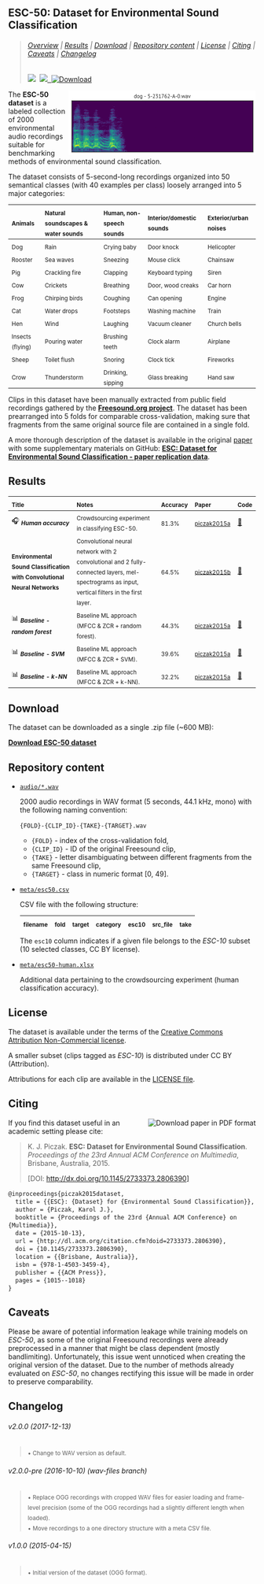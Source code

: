 ## ESC-50: Dataset for Environmental Sound Classification

> ###### [Overview](#esc-50-dataset-for-environmental-sound-classification) | [Results](#results) | [Download](#download) | [Repository content](#repository-content) | [License](#license) | [Citing](#citing) | [Caveats](#caveats) | [Changelog](#changelog)
>
> <a href="https://circleci.com/gh/karoldvl/ESC-50"><img src="https://circleci.com/gh/karoldvl/ESC-50.svg?style=svg" /></a>&nbsp;
<a href="LICENSE"><img src="https://img.shields.io/badge/license-CC%20BY--NC-blue.svg" />&nbsp;
<a href="https://github.com/karoldvl/ESC-50/archive/master.zip"><img src="https://img.shields.io/badge/download-.zip-ff69b4.svg" alt="Download" /></a>&nbsp;

<img src="esc50.gif" alt="ESC-50 clip preview" title="ESC-50 clip preview" align="right" />

The **ESC-50 dataset** is a labeled collection of 2000 environmental audio recordings suitable for benchmarking methods of environmental sound classification.

The dataset consists of 5-second-long recordings organized into 50 semantical classes (with 40 examples per class) loosely arranged into 5 major categories:

| <sub>Animals</sub> | <sub>Natural soundscapes & water sounds </sub> | <sub>Human, non-speech sounds</sub> | <sub>Interior/domestic sounds</sub> | <sub>Exterior/urban noises</sub> |
| :--- | :--- | :--- | :--- | :--- |
| <sub>Dog</sub> | <sub>Rain</sub> | <sub>Crying baby</sub> | <sub>Door knock</sub> | <sub>Helicopter</sub></sub> |
| <sub>Rooster</sub> | <sub>Sea waves</sub> | <sub>Sneezing</sub> | <sub>Mouse click</sub> | <sub>Chainsaw</sub> |
| <sub>Pig</sub> | <sub>Crackling fire</sub> | <sub>Clapping</sub> | <sub>Keyboard typing</sub> | <sub>Siren</sub> |
| <sub>Cow</sub> | <sub>Crickets</sub> | <sub>Breathing</sub> | <sub>Door, wood creaks</sub> | <sub>Car horn</sub> |
| <sub>Frog</sub> | <sub>Chirping birds</sub> | <sub>Coughing</sub> | <sub>Can opening</sub> | <sub>Engine</sub> |
| <sub>Cat</sub> | <sub>Water drops</sub> | <sub>Footsteps</sub> | <sub>Washing machine</sub> | <sub>Train</sub> |
| <sub>Hen</sub> | <sub>Wind</sub> | <sub>Laughing</sub> | <sub>Vacuum cleaner</sub> | <sub>Church bells</sub> |
| <sub>Insects (flying)</sub> | <sub>Pouring water</sub> | <sub>Brushing teeth</sub> | <sub>Clock alarm</sub> | <sub>Airplane</sub> |
| <sub>Sheep</sub> | <sub>Toilet flush</sub> | <sub>Snoring</sub> | <sub>Clock tick</sub> | <sub>Fireworks</sub> |
| <sub>Crow</sub> | <sub>Thunderstorm</sub> | <sub>Drinking, sipping</sub> | <sub>Glass breaking</sub> | <sub>Hand saw</sub> |

Clips in this dataset have been manually extracted from public field recordings gathered by the **[Freesound.org project](http://freesound.org/)**. The dataset has been prearranged into 5 folds for comparable cross-validation, making sure that fragments from the same original source file are contained in a single fold.

A more thorough description of the dataset is available in the original [paper](http://karol.piczak.com/papers/Piczak2015-ESC-Dataset.pdf) with some supplementary materials on GitHub: **[ESC: Dataset for Environmental Sound Classification - paper replication data](https://github.com/karoldvl/paper-2015-esc-dataset)**.


## Results



| <sub>Title</sub> | <sub>Notes</sub> | <sub>Accuracy</sub> | <sub>Paper</sub> | <sub>Code</sub> |
| :--- | :--- | :--- | :--- | :--- |
| :headphones: <sub>***Human accuracy***</sub> | <sub>Crowdsourcing experiment in classifying ESC-50.</sub> | <sub>81.3%</sub> | <sub>[piczak2015a](http://karol.piczak.com/papers/Piczak2015-ESC-Dataset.pdf)</sub> | <a href="https://github.com/karoldvl/paper-2015-esc-dataset">:scroll:</a> |
| <sub>**Environmental Sound Classification with Convolutional Neural Networks**</sub> | <sub>Convolutional neural network with 2 convolutional and 2 fully-connected layers, mel-spectrograms as input, vertical filters in the first layer.</sub> | <sub>64.5%</sub> | <sub>[piczak2015b](http://karol.piczak.com/papers/Piczak2015-ESC-ConvNet.pdf)</sub> | <a href="https://github.com/karoldvl/paper-2015-esc-convnet">:scroll:</a> |
| :bar_chart: <sub>***Baseline - random forest***</sub> | <sub>Baseline ML approach (MFCC & ZCR + random forest).</sub> | <sub>44.3%</sub> | <sub>[piczak2015a](http://karol.piczak.com/papers/Piczak2015-ESC-Dataset.pdf)</sub> | <a href="https://github.com/karoldvl/paper-2015-esc-dataset">:scroll:</a> |
| :bar_chart: <sub>***Baseline - SVM***</sub> | <sub>Baseline ML approach (MFCC & ZCR + SVM).</sub> | <sub>39.6%</sub> | <sub>[piczak2015a](http://karol.piczak.com/papers/Piczak2015-ESC-Dataset.pdf)</sub> | <a href="https://github.com/karoldvl/paper-2015-esc-dataset">:scroll:</a> |
| :bar_chart: <sub>***Baseline - k-NN***</sub> | <sub>Baseline ML approach (MFCC & ZCR + k-NN).</sub> | <sub>32.2%</sub> | <sub>[piczak2015a](http://karol.piczak.com/papers/Piczak2015-ESC-Dataset.pdf)</sub> | <a href="https://github.com/karoldvl/paper-2015-esc-dataset">:scroll:</a> |

## Download

The dataset can be downloaded as a single .zip file (~600 MB):

**[Download ESC-50 dataset](https://github.com/karoldvl/ESC-50/archive/master.zip)**


## Repository content

- [`audio/*.wav`](audio/)

  2000 audio recordings in WAV format (5 seconds, 44.1 kHz, mono) with the following naming convention:
  
  `{FOLD}-{CLIP_ID}-{TAKE}-{TARGET}.wav`
  
  - `{FOLD}` - index of the cross-validation fold,
  - `{CLIP_ID}` - ID of the original Freesound clip,
  - `{TAKE}` - letter disambiguating between different fragments from the same Freesound clip,
  - `{TARGET}` - class in numeric format [0, 49].

- [`meta/esc50.csv`](meta/esc50.csv)

  CSV file with the following structure:
  
  | <sub>filename</sub> | <sub>fold</sub> | <sub>target</sub> | <sub>category</sub> | <sub>esc10</sub> | <sub>src_file</sub> | <sub>take</sub> |
  | :--- | :--- | :--- | :--- | :--- | :--- | :--- |
  
  The `esc10` column indicates if a given file belongs to the *ESC-10* subset (10 selected classes, CC BY license).
  
- [`meta/esc50-human.xlsx`](meta/esc50-human.xlsx)

  Additional data pertaining to the crowdsourcing experiment (human classification accuracy).


## License

The dataset is available under the terms of the [Creative Commons Attribution Non-Commercial license](http://creativecommons.org/licenses/by-nc/3.0/).

A smaller subset (clips tagged as *ESC-10*) is distributed under CC BY (Attribution).

Attributions for each clip are available in the [ LICENSE file](LICENSE).


## Citing

<a href="http://karol.piczak.com/papers/Piczak2015-ESC-Dataset.pdf"><img src="https://img.shields.io/badge/download%20paper-PDF-ff69b4.svg" alt="Download paper in PDF format" title="Download paper in PDF format" align="right" /></a>

If you find this dataset useful in an academic setting please cite:

> K. J. Piczak. **ESC: Dataset for Environmental Sound Classification**. *Proceedings of the 23rd Annual ACM Conference on Multimedia*, Brisbane, Australia, 2015.
> 
> [DOI: http://dx.doi.org/10.1145/2733373.2806390]

    @inproceedings{piczak2015dataset,
      title = {{ESC}: {Dataset} for {Environmental Sound Classification}},
      author = {Piczak, Karol J.},
      booktitle = {Proceedings of the 23rd {Annual ACM Conference} on {Multimedia}},
      date = {2015-10-13},
      url = {http://dl.acm.org/citation.cfm?doid=2733373.2806390},
      doi = {10.1145/2733373.2806390},
      location = {{Brisbane, Australia}},
      isbn = {978-1-4503-3459-4},
      publisher = {{ACM Press}},
      pages = {1015--1018}
    }

## Caveats

Please be aware of potential information leakage while training models on *ESC-50*, as some of the original Freesound recordings were already preprocessed in a manner that might be class dependent (mostly bandlimiting). Unfortunately, this issue went unnoticed when creating the original version of the dataset. Due to the number of methods already evaluated on *ESC-50*, no changes rectifying this issue will be made in order to preserve comparability.


## Changelog

###### v2.0.0 (2017-12-13)

> <sub>• Change to WAV version as default.</sub>

###### v2.0.0-pre (2016-10-10) (wav-files branch)

> <sub>• Replace OGG recordings with cropped WAV files for easier loading and frame-level precision (some of the OGG recordings had a slightly different length when loaded).<br/>• Move recordings to a one directory structure with a meta CSV file.</sub>

###### v1.0.0 (2015-04-15)

> <sub>• Initial version of the dataset (OGG format).</sub>

